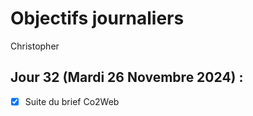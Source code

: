 # Objectifs journaliers

Christopher

## Jour 32 (Mardi 26 Novembre 2024) :

- [x] Suite du brief Co2Web

